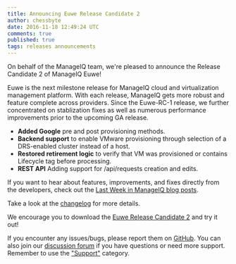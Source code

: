 ```yaml
---
title: Announcing Euwe Release Candidate 2
author: chessbyte
date: 2016-11-18 12:49:24 UTC
comments: true
published: true
tags: releases announcements
---
```


On behalf of the ManageIQ team, we're pleased to announce the Release Candidate 2 of ManageIQ Euwe!

Euwe is the next milestone release for ManageIQ cloud and virtualization management platform. With each release, ManageIQ gets more robust and feature complete across providers. Since the Euwe-RC-1 release, we further concentrated on stablization fixes as well as numerous performance improvements prior to the upcoming GA release.

* **Added Google** pre and post provisioning methods.
* **Backend support** to enable VMware provisioning through selection of a DRS-enabled cluster instead of a host.
* **Restored retirement logic** to verify that VM was provisioned or contains Lifecycle tag before processing.
* **REST API** Adding support for /api/requests creation and edits.

If you want to hear about features, improvements, and fixes directly from the developers, check out the [Last Week in ManageIQ blog posts](http://manageiq.org/blog/tags/LWIMIQ/).

Take a look at the [changelog](https://github.com/ManageIQ/manageiq/blob/euwe/CHANGELOG.md/) for more details.

We encourage you to download the [Euwe Release Candidate 2](http://manageiq.org/download) and try it out!

If you encounter any issues/bugs, please report them on [GitHub](https://github.com/ManageIQ/manageiq/issues). You can also join our [discussion forum](http://talk.manageiq.org/) if you have questions or need more support. Remember to use the ["Support"](http://talk.manageiq.org/c/support) category.

